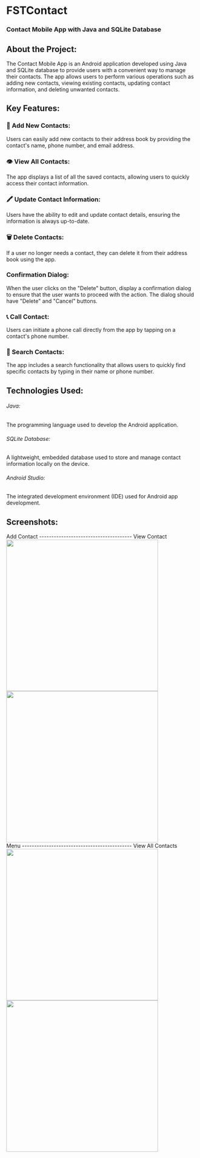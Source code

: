 # FSTContact
### Contact Mobile App with Java and SQLite Database


## About the Project:
The Contact Mobile App is an Android application developed using Java and SQLite database to provide users with a convenient way to manage their contacts. The app allows users to perform various operations such as adding new contacts, viewing existing contacts, updating contact information, and deleting unwanted contacts.

## Key Features:

### 👤 Add New Contacts: 
Users can easily add new contacts to their address book by providing the contact's name, phone number, and email address.

### 👁 View All Contacts: 
The app displays a list of all the saved contacts, allowing users to quickly access their contact information.

### 🖍 Update Contact Information: 
Users have the ability to edit and update contact details, ensuring the information is always up-to-date.

### 🗑 Delete Contacts: 
If a user no longer needs a contact, they can delete it from their address book using the app.
   ### Confirmation Dialog: 
When the user clicks on the "Delete" button, display a confirmation dialog to ensure that the user wants to proceed with the action. The dialog should have "Delete" and "Cancel" buttons.

### 📞 Call Contact: 
Users can initiate a phone call directly from the app by tapping on a contact's phone number.

### 🔎 Search Contacts: 
The app includes a search functionality that allows users to quickly find specific contacts by typing in their name or phone number.

## Technologies Used:

<h6>Java:</h6> The programming language used to develop the Android application.

<h6>SQLite Database:</h6> A lightweight, embedded database used to store and manage contact information locally on the device.

<h6>Android Studio:</h6> The integrated development environment (IDE) used for Android app development.

## Screenshots:
<div>Add Contact -------------------------------------- View Contact</div>
<div>
   
<img src="https://github.com/ESSADIKINE/FSTContact/blob/main/main/Add%20Contact.jpg" width="400px">
   
<img src="https://github.com/ESSADIKINE/FSTContact/blob/main/main/View%20Contact.jpg" width="400px">
</div>
<div>Menu --------------------------------------------- View All Contacts</div>
<div>
<img src="https://github.com/ESSADIKINE/FSTContact/blob/main/main/Menu.jpg" width="400px">
<img src="https://github.com/ESSADIKINE/FSTContact/blob/main/main/View%20All.jpg" width="400px">
</div>
